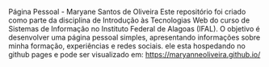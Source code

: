 Página Pessoal - Maryane Santos de Oliveira
Este repositório foi criado como parte da disciplina de Introdução às Tecnologias Web do curso de Sistemas de Informação no Instituto Federal de Alagoas (IFAL). O objetivo é desenvolver uma página pessoal simples, apresentando informações sobre minha formação, experiências e redes sociais.
ele esta hospedando no github pages e pode ser visualizado em: https://maryanneoliveira.github.io/
